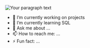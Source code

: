 
![Your paragraph text](https://github.com/MsJenanMeri/MsJenanMeri/assets/137586096/24fe5214-b1fd-488d-ab9b-e07e8f4f2279)

- 🔭 I’m currently working on projects
- 🌱 I’m currently learning SQL
- 💬 Ask me about ...
- 📫 How to reach me: ...
- ⚡ Fun fact: ...

